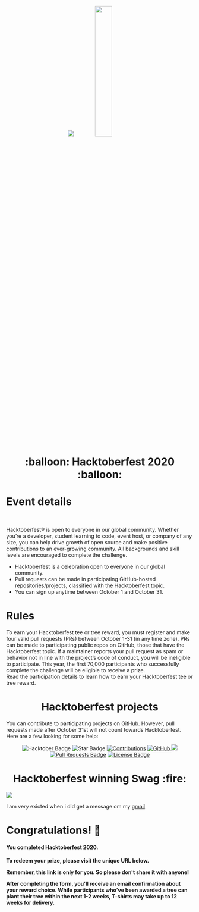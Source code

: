 <p align="center">
    <img src="https://hacktoberfest.sensenet.com/img/hacktoberfest_Logo.png">
        <img src="assets/hacktober-logo.svg" width="30%">
    </a>
</p>

<h1 align="center">:balloon: Hacktoberfest 2020 :balloon:</h1>

<h1 align="left">Event details</h1>
</br>
<p>Hacktoberfest® is open to everyone in our global community. Whether you’re a developer, student learning to code, event host, or company of any size, you can help drive growth of open source and make positive contributions to an ever-growing community. All backgrounds and skill levels are encouraged to complete the challenge.</p>

- Hacktoberfest is a celebration open to everyone in our global community.
- Pull requests can be made in participating GitHub-hosted repositories/projects, classified with the Hacktoberfest topic.
- You can sign up anytime between October 1 and October 31.

<h1 align="left">Rules</h1>
<p>To earn your Hacktoberfest tee or tree reward, you must register and make four valid pull requests (PRs) between October 1-31 (in any time zone). PRs can be made to participating public repos on GitHub, those that have the Hacktoberfest topic. If a maintainer reports your pull request as spam or behavior not in line with the project’s code of conduct, you will be ineligible to participate. This year, the first 70,000 participants who successfully complete the challenge will be eligible to receive a prize.</br>
Read the participation details to learn how to earn your Hacktoberfest tee or tree reward.</p>

<h1 align="center">Hacktoberfest projects</h1>
<p>You can contribute to participating projects on GitHub. However, pull requests made after October 31st will not count towards Hacktoberfest. Here are a few looking for some help:</p>



<div align="center">
<img src="https://img.shields.io/badge/hacktoberfest-2020-blueviolet" alt="Hacktober Badge"/>
<img src="https://img.shields.io/static/v1?label=%F0%9F%8C%9F&message=If%20Useful&style=style=flat&color=BC4E99" alt="Star Badge"/>
<a href="https://github.com/Anujbhai-1997" ><img src="https://img.shields.io/badge/Contributions-welcome-violet.svg?style=flat&logo=git" alt="Contributions" /></a>
<a href="https://github.com/Anujbhai-1997" ><img src="https://img.shields.io/github/followers/Anujbhai-1997.svg?label=Follow%20@Anujbhai-1997&style=social" alt="GitHub"/> </a>
<a href="https://twitter.com/Anujgupta191197" ><img src="https://img.shields.io/twitter/follow/Anujgupta191197.svg?style=social" /> </a>
<a href="https://github.com/Anujbhai-1997/hacktoberfest2020/pulls"><img src="https://img.shields.io/github/issues-pr/Anujbhai-1997/hacktoberfest2020" alt="Pull Requests Badge"/></a>
<a href="https://github.com/Anujbhai-1997/hacktoberfest2020/blob/master/LICENSE"><img src="https://img.shields.io/github/license/Anujbhai-1997/hacktoberfest2020?color=2b9348" alt="License Badge"/></a>
</div>


<h1 align="center">Hacktoberfest winning Swag :fire: </h1>

<img src="https://raw.githubusercontent.com/kavindyasinthasilva/hacktoberfest-2020/master/image/Untitled-1.png" />

<p>I am very exicted when i did get a message om my <a href="https://hacktoberfest.digitalocean.com/profile">gmail</a></p>

<h1>Congratulations!  🎉</h1>
<h4>You completed Hacktoberfest 2020.<h4>
<p>To redeem your prize, please visit the unique URL below.

Remember, this link is only for you. So please don't share it with anyone!

After completing the form, you'll receive an email confirmation about your reward choice. While participants who’ve been awarded a tree can plant their tree within the next 1-2 weeks, T-shirts may take up to 12 weeks for delivery.<p>




